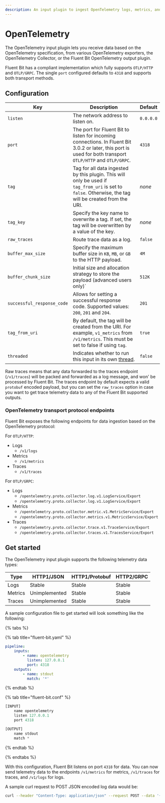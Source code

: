 ```yaml
---
description: An input plugin to ingest OpenTelemetry logs, metrics, and traces
---
```


# OpenTelemetry

The OpenTelemetry input plugin lets you receive data based on the OpenTelemetry specification, from various OpenTelemetry exporters, the OpenTelemetry Collector, or the Fluent Bit OpenTelemetry output plugin.

Fluent Bit has a compliant implementation which fully supports `OTLP/HTTP` and `OTLP/GRPC`. The single `port` configured defaults to `4318` and supports both transport methods.

## Configuration

| Key      | Description | Default |
| -------- | ------------| ------- |
| `listen` | The network address to listen on. | `0.0.0.0` |
| `port`   | The port for Fluent Bit to listen for incoming connections. In Fluent Bit 3.0.2 or later, this port is used for both transport `OTLP/HTTP` and `OTLP/GRPC`. | `4318` |
| `tag` | Tag for all data ingested by this plugin. This will only be used if `tag_from_uri` is set to `false`. Otherwise, the tag will be created from the URI. | _none_ |
| `tag_key` | Specify the key name to overwrite a tag. If set, the tag will be overwritten by a value of the key. | _none_ |
| `raw_traces`        | Route trace data as a log. | `false` |
| `buffer_max_size`   | Specify the maximum buffer size in `KB`, `MB`, or `GB` to the HTTP payload. | `4M` |
| `buffer_chunk_size` | Initial size and allocation strategy to store the payload (advanced users only)` | `512K` |
| `successful_response_code` | Allows for setting a successful response code. Supported values: `200`, `201` and `204`.| `201` |
| `tag_from_uri` | By default, the tag will be created from the URI. For example, `v1_metrics` from `/v1/metrics`. This must be set to false if using `tag`. | `true` |
| `threaded` | Indicates whether to run this input in its own [thread](../../administration/multithreading.md#inputs). | `false` |

Raw traces means that any data forwarded to the traces endpoint (`/v1/traces`) will be packed and forwarded as a log message, and won' be processed by Fluent Bit. The traces endpoint by default expects a valid `protobuf` encoded payload, but you can set the `raw_traces` option in case you want to get trace telemetry data to any of the Fluent Bit supported outputs.

### OpenTelemetry transport protocol endpoints

Fluent Bit exposes the following endpoints for data ingestion based on the OpenTelemetry protocol:

For `OTLP/HTTP`:

- Logs
  - `/v1/logs`
- Metrics
  - `/v1/metrics`
- Traces
  - `/v1/traces`

For `OTLP/GRPC`:

- Logs
  - `/opentelemetry.proto.collector.log.v1.LogService/Export`
  - `/opentelemetry.proto.collector.log.v1.LogService/Export`
- Metrics
  - `/opentelemetry.proto.collector.metric.v1.MetricService/Export`
  - `/opentelemetry.proto.collector.metrics.v1.MetricsService/Export`
- Traces
  - `/opentelemetry.proto.collector.trace.v1.TraceService/Export`
  - `/opentelemetry.proto.collector.traces.v1.TracesService/Export`

## Get started

The OpenTelemetry input plugin supports the following telemetry data types:

| Type    | HTTP1/JSON | HTTP1/Protobuf | HTTP2/GRPC |
| ------- | ---------- | -------------- | ---------- |
| Logs    | Stable | Stable | Stable |
| Metrics | Unimplemented | Stable | Stable |
| Traces  | Unimplemented | Stable | Stable |

A sample configuration file to get started will look something like the following:

{% tabs %}

{% tab title="fluent-bit.yaml" %}

```yaml
pipeline:
    inputs:
        - name: opentelemetry
          listen: 127.0.0.1
          port: 4318
    outputs:
        - name: stdout
          match: '*'
```

{% endtab %}

{% tab title="fluent-bit.conf" %}

```python
[INPUT]
    name opentelemetry
    listen 127.0.0.1
    port 4318

[OUTPUT]
    name stdout
    match *
```

{% endtab %}

{% endtabs %}

With this configuration, Fluent Bit listens on port `4318` for data. You can now send telemetry data to the endpoints `/v1/metrics` for metrics, `/v1/traces` for traces, and `/v1/logs` for logs.

A sample curl request to POST JSON encoded log data would be:

```bash
curl --header "Content-Type: application/json" --request POST --data '{"resourceLogs":[{"resource":{},"scopeLogs":[{"scope":{},"logRecords":[{"timeUnixNano":"1660296023390371588","body":{"stringValue":"{\"message\":\"dummy\"}"},"traceId":"","spanId":""}]}]}]}'   http://0.0.0.0:4318/v1/logs
```

